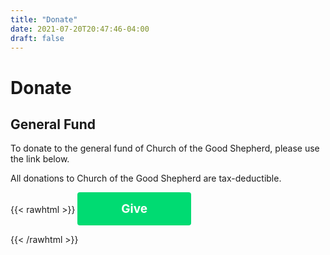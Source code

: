 ```yaml
---
title: "Donate"
date: 2021-07-20T20:47:46-04:00
draft: false
---
```


# Donate

## General Fund
To donate to the general fund of Church of the Good Shepherd, please use the link below.

All donations to Church of the Good Shepherd are tax-deductible.

{{< rawhtml >}}
<button class="tithely-give-btn" style="background-color: #00DB72;font-family: inherit;font-weight: bold;font-size: 19px; padding: 15px 70px; border-radius: 4px; cursor: pointer; background-image: none; color: white; text-shadow: none; display: inline-block; float: none; border: none;" data-church-id="4911054">Give</button>
  <script src="https://tithe.ly/widget/v3/give.js?3"></script>
  <script>
  var tw = create_tithely_widget();
  </script>
{{< /rawhtml >}}
